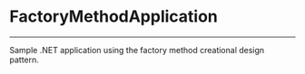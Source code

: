 # FactoryMethodApplication
*****
Sample .NET application using the factory method creational design pattern.
